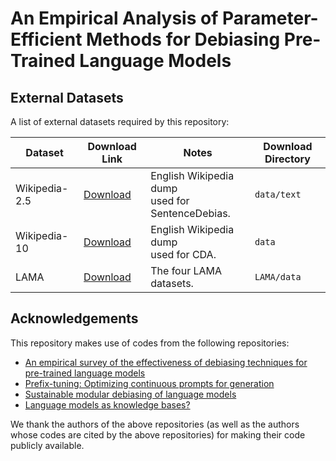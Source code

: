 # An Empirical Analysis of Parameter-Efficient Methods for Debiasing Pre-Trained Language Models

## External Datasets

A list of external datasets required by this repository:

Dataset | Download Link | Notes | Download Directory
--------|---------------|-------|-------------------
Wikipedia-2.5 | [Download](https://drive.google.com/file/d/1JSlm8MYDbNjpMPnKbb91T-xZnlWAZmZl/view?usp=sharing) | English Wikipedia dump <br>used for SentenceDebias. | `data/text`
Wikipedia-10 | [Download](https://drive.google.com/file/d/1boQTn44RnHdxWeUKQAlRgQ7xrlQ_Glwo/view?usp=sharing) | English Wikipedia dump <br>used for CDA. | `data`
LAMA | [Download](https://dl.fbaipublicfiles.com/LAMA/data.zip) | The four LAMA datasets. | `LAMA/data`

## Acknowledgements
This repository makes use of codes from the following repositories:

* [An empirical survey of the effectiveness of debiasing techniques for pre-trained language models](https://github.com/McGill-NLP/bias-bench)
* [Prefix-tuning: Optimizing continuous prompts for generation](https://github.com/XiangLi1999/PrefixTuning)
* [Sustainable modular debiasing of language models](https://aclanthology.org/attachments/2021.findings-emnlp.411.Software.zip)
* [Language models as knowledge bases?](https://github.com/facebookresearch/LAMA)

We thank the authors of the above repositories (as well as the authors whose codes are cited by the above repositories) for making their code publicly available.

